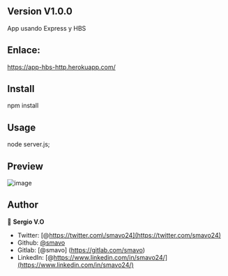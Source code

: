 ## Version V1.0.0
App usando Express y HBS

## Enlace:
https://app-hbs-http.herokuapp.com/

## Install
npm install

## Usage
node server.js;


## Preview
![image](/uploads/cef060b6fe211e362cf78d952a47ccf9/image.png)


## Author
👤 **Sergio V.O**
* Twitter: [@https://twitter.com\/smavo24](https://twitter.com/smavo24)
* Github: [@smavo](https://github.com/smavo)
* Gitlab: [@smavo] (https://gitlab.com/smavo)
* LinkedIn: [@https://www.linkedin.com/in/smavo24/](https://www.linkedin.com/in/smavo24/)

